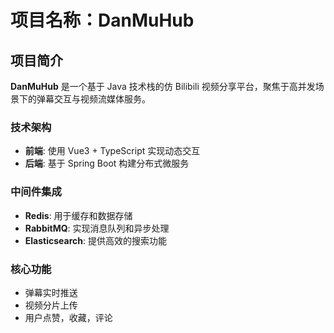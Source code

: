 # 项目名称：DanMuHub

## 项目简介

**DanMuHub** 是一个基于 Java 技术栈的仿 Bilibili 视频分享平台，聚焦于高并发场景下的弹幕交互与视频流媒体服务。

### 技术架构

- **前端**: 使用 Vue3 + TypeScript 实现动态交互
- **后端**: 基于 Spring Boot 构建分布式微服务

### 中间件集成

- **Redis**: 用于缓存和数据存储
- **RabbitMQ**: 实现消息队列和异步处理
- **Elasticsearch**: 提供高效的搜索功能

### 核心功能

- 弹幕实时推送
- 视频分片上传
- 用户点赞，收藏，评论
